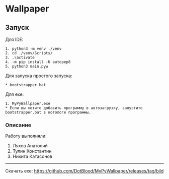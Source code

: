 # Wallpaper 



## Запуск

Для IDE:
  ``` 
  1. python3 -m venv ./venv
  2. cd ./venv/Scripts/ 
  3. .\activate
  4. -m pip install -U autopep8 
  5. python3 main.pyw
  ```

Для запуска простого запуска:
  ```
 * bootstrapper.bat
  ```

Для exe:
 ``` 
 1. MyPyWallpaper.exe
 * Eсли вы хотите добавить программу в автозагрузку, запустите bootstrapper.bat в котологе программы.
  ```

### Описание

Работу выполняли:
1. Ляхов Анатолий
2. Тулин Константин
3. Никита Катасонов


---

Скачать exe: https://github.com/DotBlood/MyPyWallpaper/releases/tag/bild
